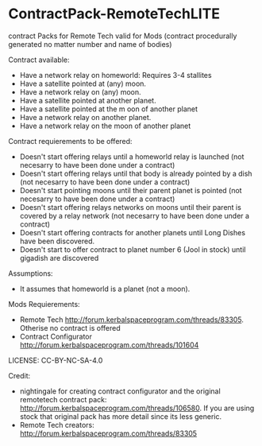 # ContractPack-RemoteTechLITE
contract Packs for Remote Tech valid for Mods (contract procedurally generated no matter number and name of bodies)

Contract available:
- Have a network relay on homeworld: Requires 3-4 stallites
- Have a satellite pointed at (any) moon.
- Have a network relay on (any) moon.
- Have a satellite pointed at another planet.
- Have a satellite pointed at the m oon of another planet
- Have a network relay on another planet.
- Have a network relay on the moon of another planet




Contract requierements to be offered: 
- Doesn't start offering relays until a homeworld relay is launched (not necesarry to have been done under a contract)
- Doesn't start offering relays until that body is already pointed by a dish (not necesarry to have been done under a contract)
- Doesn't start pointing moons until their parent planet is pointed (not necesarry to have been done under a contract)
- Doesn't start offering relays networks on moons until their parent is covered by a relay network (not necesarry to have been done under a contract)
- Doesn't start offering contracts for another planets until Long Dishes have been discovered.
- Doesn't start to offer contract to planet number 6 (Jool in stock)  until gigadish are discovered
  
Assumptions: 
 - It assumes that homeworld is a planet (not a moon). 

Mods Requierements: 

 - Remote Tech http://forum.kerbalspaceprogram.com/threads/83305. Otherise no contract is offered
 - Contract Configurator http://forum.kerbalspaceprogram.com/threads/101604

LICENSE: CC-BY-NC-SA-4.0

Credit:

- nightingale for creating contract configurator and the original remotetech contract pack: http://forum.kerbalspaceprogram.com/threads/106580. If you are using stock that original pack has more detail since its less generic.
- Remote Tech creators: http://forum.kerbalspaceprogram.com/threads/83305


